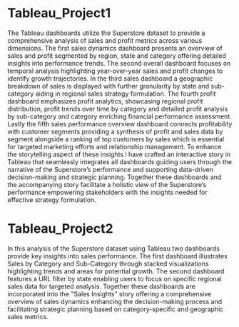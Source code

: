 # Tableau_Project1

The Tableau dashboards utilize the Superstore dataset to provide a comprehensive analysis of sales and profit metrics across various dimensions. The first sales dynamics dashboard presents an overview of sales and profit segmented by region, state and category offering detailed insights into performance trends. The second overall dashboard focuses on temporal analysis highlighting year-over-year sales and profit changes to identify growth trajectories. In the third sales dashboard a geographic breakdown of sales is displayed with further granularity by state and sub-category aiding in regional sales strategy formulation. The fourth profit dashboard emphasizes profit analytics, showcasing regional profit distribution, profit trends over time by category and detailed profit analysis by sub-category and category enriching financial performance assessment. Lastly the fifth sales performance overview dashboard connects profitability with customer segments providing a synthesis of profit and sales data by segment alongside a ranking of top customers by sales which is essential for targeted marketing efforts and relationship management. To enhance the storytelling aspect of these insights i have crafted an interactive story in Tableau that seamlessly integrates all dashboards guiding users through the narrative of the Superstore’s performance and supporting data-driven decision-making and strategic planning. Together these dashboards and the accompanying story facilitate a holistic view of the Superstore’s performance empowering stakeholders with the insights needed for effective strategy formulation.

# Tableau_Project2

In this analysis of the Superstore dataset using Tableau two dashboards provide key insights into sales performance. The first dashboard illustrates Sales by Category and Sub-Category through stacked visualizations highlighting trends and areas for potential growth. The second dashboard features a URL filter by state enabling users to focus on specific regional sales data for targeted analysis. Together these dashboards are incorporated into the "Sales Insights" story offering a comprehensive overview of sales dynamics enhancing the decision-making process and facilitating strategic planning based on category-specific and geographic sales metrics.
